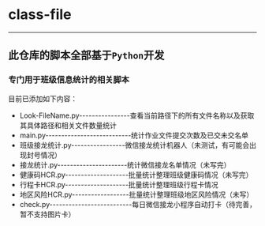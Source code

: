 # class-file
---
## 此仓库的脚本全部基于`Python`开发
### 专门用于班级信息统计的相关脚本

目前已添加如下内容：

- Look-FileName.py----------------查看当前路径下的所有文件名称以及获取其具体路径和相关文件数量统计
- main.py---------------------------统计作业文件提交次数及已交未交名单
- 班级接龙统计.py-----------------微信接龙统计机器人（未测试，有可能会出现封号情况）
- 接龙统计.py----------------------统计微信接龙名单情况（未写完）
- 健康码HCR.py--------------------批量统计整理班级健康码情况（未写完）
- 行程卡HCR.py--------------------批量统计整理班级行程卡情况
- 地区风险HCR.py------------------批量统计整理班级地区风险情况（未写）
- check.py--------------------------每日微信接龙小程序自动打卡（待完善，暂不支持图片卡）
